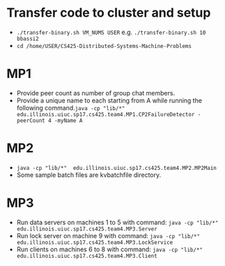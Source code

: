 # Transfer code to cluster and setup
* `./transfer-binary.sh VM_NUMS USER` e.g. `./transfer-binary.sh 10 bbassi2`
* `cd /home/USER/CS425-Distributed-Systems-Machine-Problems`


# MP1
* Provide peer count as number of group chat members.
* Provide a unique name to each starting from A while running the following command.`java -cp "lib/*"  edu.illinois.uiuc.sp17.cs425.team4.MP1.CP2FailureDetector -peerCount 4 -myName A`


# MP2
* `java -cp "lib/*"  edu.illinois.uiuc.sp17.cs425.team4.MP2.MP2Main`
* Some sample batch files are kvbatchfile directory.


# MP3
* Run data servers on machines 1 to 5 with command: `java -cp "lib/*"  edu.illinois.uiuc.sp17.cs425.team4.MP3.Server`
* Run lock server on machine 9 with command: `java -cp "lib/*"  edu.illinois.uiuc.sp17.cs425.team4.MP3.LockService`
* Run clients on machines 6 to 8 with command: `java -cp "lib/*"  edu.illinois.uiuc.sp17.cs425.team4.MP3.Client`

